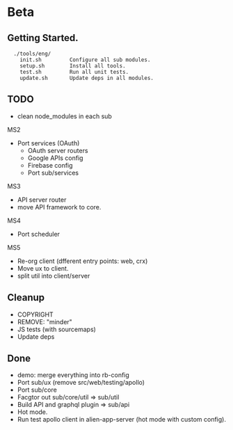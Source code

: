 # Beta

## Getting Started.

~~~~
  ./tools/eng/
    init.sh         Configure all sub modules.
    setup.sh        Install all tools.
    test.sh         Run all unit tests.
    update.sh       Update deps in all modules.
~~~~



## TODO


- clean node_modules in each sub



MS2
- Port services (OAuth)
  - OAuth server routers
  - Google APIs config
  - Firebase config
  - Port sub/services



MS3
- API server router
- move API framework to core.

MS4
- Port scheduler





MS5
- Re-org client (dfferent entry points: web, crx)
- Move ux to client.
- split util into client/server


## Cleanup

- COPYRIGHT
- REMOVE: "minder"
- JS tests (with sourcemaps)
- Update deps


## Done

- demo: merge everything into rb-config
- Port sub/ux (remove src/web/testing/apollo)
- Port sub/core
- Facgtor out sub/core/util => sub/util
- Build API and graphql plugin => sub/api
- Hot mode.
- Run test apollo client in alien-app-server (hot mode with custom config).


